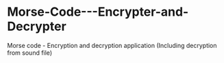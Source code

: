 # Morse-Code---Encrypter-and-Decrypter
Morse code - Encryption and decryption application (Including decryption from sound file)
